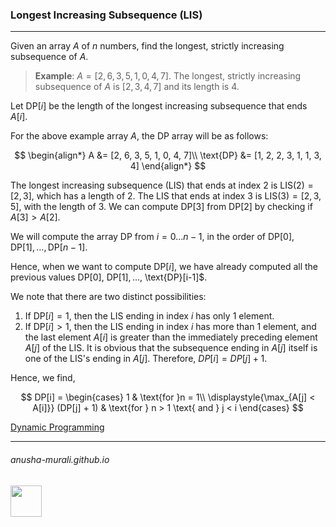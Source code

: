 ### Longest Increasing Subsequence (LIS)

***

Given an array $A$ of $n$ numbers, find the longest, strictly increasing subsequence of $A$.

> **Example**: $A = [2, 6, 3, 5, 1, 0, 4, 7]$. The longest, strictly increasing subsequence of $A$ is $[2, 3, 4, 7]$ and its length is 4.


Let $\text{DP}[i]$ be the length of the longest increasing subsequence that ends $A[i]$.

For the above example array $A$, the DP array will be as follows:

$$
\begin{align*}
A &=  [2, 6, 3, 5, 1, 0, 4, 7]\\
\text{DP} &= [1, 2, 2, 3, 1, 1, 3, 4] 
\end{align*}
$$

The longest increasing subsequence (LIS) that ends at index 2 is $\text{LIS}(2) = [2, 3]$, which has a length of 2. The LIS that ends at index 3 is $\text{LIS}(3) = [2, 3, 5]$, with the length of 3. We can compute DP[3] from DP[2] by checking if $A[3] > A[2]$.

We will compute the array DP from $i = 0 \ldots n-1$, in the order of $\text{DP}[0], \text{DP}[1], \ldots, \text{DP}[n-1]$.

Hence, when we want to compute $\text{DP}[i]$, we have already computed all the previous values $\text{DP}[0]$, $\text{DP}[1], \ldots$, \text{DP}[i-1]$.

We note that there are two distinct possibilities:

1. If $\text{DP}[i] = 1$, then the LIS ending in index $i$ has only 1 element.
2. If $\text{DP}[i] > 1$, then the LIS ending in index $i$ has more than 1 element, and the last element $A[i]$ is greater than the immediately preceding element $A[j]$ of the LIS. It is obvious that the subsequence ending in $A[j]$ itself is one of the LIS's ending in $A[j]$. Therefore, $DP[i] = DP[j] + 1$.

Hence, we find,

$$
DP[i] = 
\begin{cases}
1 & \text{for }n = 1\\
\displaystyle{\max_{A[j] < A[i]}} (DP[j] + 1) & \text{for } n > 1 \text{ and } j < i
\end{cases}
$$

[Dynamic Programming](./dp.md)

* * *
###### anusha-murali.github.io

<img src="https://github.com/anusha-murali/anusha-murali.github.io/assets/111596338/639243aa-2857-4595-a65a-7852762bb002" width="50" height="50"/>
